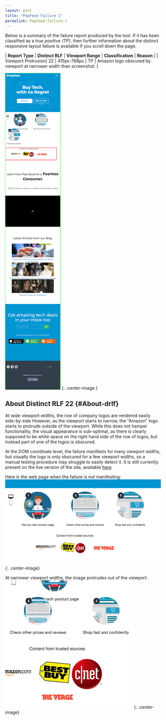 ```yaml
---
layout: post
title: "PepFeed Failure 1"
permalink: PepFeed-failure-1
---
```

Below is a summary of the failure report produced by the tool. If it has been classified as a *true positive (TP)*, then further information about the distinct responsive layout failure is available if you scroll down the page.

| **Report Type** | **Distinct RLF** | **Viewport Range** | **Classification** | **Reason** |
| Viewport Protrusion| 22 | 415px-768px | TP | Amazon logo obscured by viewport at narrower width than screenshot. | 

![Screenshot of the fault](assets/images/PepFeed/fault1/viewportOverflowWidth591.png){: .center-image }

## About Distinct RLF 22 {#About-drlf}

At wide viewport widths, the row of company logos are rendered easily side-by-side However, as the viewport starts to narrow, the "Amazon" logo starts to protrude outside of the viewport. While this does not hamper functionality, the visual appearance is sub-optimal, as there is clearly supposed to be white space on the right hand side of the row of logos, but instead part of one of the logos is obscured.

At the DOM coordinate level, the failure manifests for many viewport widths, but visually the logo is only obscured for a few viewport widths, so a manual testing procedure may struggle to easily detect it. It is still currently present on the live version of the site, available [here](http://www.pepfeed.com/).

Here is the web page when the failure is not manifesting:
![OK](assets/good-bad/rlf22/ok.png){: .center-image}

At narrower viewport widths, the image protrudes out of the viewport:
![Bad](assets/good-bad/rlf22/bad.png){: .center-image}
